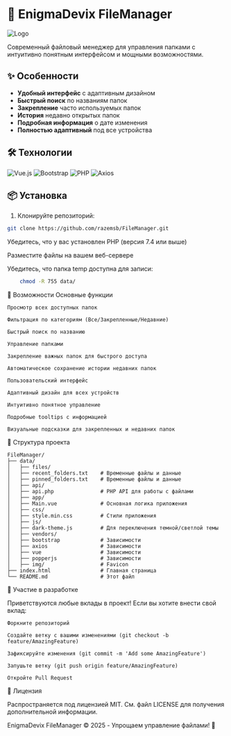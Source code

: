 # 📁 EnigmaDevix FileManager

![Logo](./data/img/favicon.ico)

Современный файловый менеджер для управления папками с интуитивно понятным интерфейсом и мощными возможностями.

## ✨ Особенности

- **Удобный интерфейс** с адаптивным дизайном
- **Быстрый поиск** по названиям папок
- **Закрепление** часто используемых папок
- **История** недавно открытых папок
- **Подробная информация** о дате изменения
- **Полностью адаптивный** под все устройства

## 🛠 Технологии

![Vue.js](https://img.shields.io/badge/Vue.js-35495E?style=for-the-badge&logo=vuedotjs&logoColor=4FC08D)
![Bootstrap](https://img.shields.io/badge/Bootstrap-563D7C?style=for-the-badge&logo=bootstrap&logoColor=white)
![PHP](https://img.shields.io/badge/PHP-777BB4?style=for-the-badge&logo=php&logoColor=white)
![Axios](https://img.shields.io/badge/Axios-5A29E4?style=for-the-badge&logo=axios&logoColor=white)

## 📦 Установка

1. Клонируйте репозиторий:
```bash
git clone https://github.com/razemsb/FileManager.git
```
Убедитесь, что у вас установлен PHP (версия 7.4 или выше)

Разместите файлы на вашем веб-сервере

Убедитесь, что папка temp доступна для записи:

```bash
    chmod -R 755 data/
```

🚀 Возможности
Основные функции

    Просмотр всех доступных папок

    Фильтрация по категориям (Все/Закрепленные/Недавние)

    Быстрый поиск по названию

    Управление папками

    Закрепление важных папок для быстрого доступа

    Автоматическое сохранение истории недавних папок

    Пользовательский интерфейс

    Адаптивный дизайн для всех устройств

    Интуитивно понятное управление

    Подробные tooltips с информацией

    Визуальные подсказки для закрепленных и недавних папок

📄 Структура проекта
```
FileManager/
├── data/
│   ├── files/
│   ├── recent_folders.txt    # Временные файлы и данные
│   ├── pinned_folders.txt    # Временные файлы и данные
│   ├── api/   
│   ├── api.php               # PHP API для работы с файлами    
│   ├── app/
│   ├── Main.vue              # Основная логика приложения
│   ├── css/
│   ├── style.min.css         # Стили приложения
│   ├── js/                   
│   ├── dark-theme.js         # Для переключения темной/светлой темы
│   ├── vendors/
│   ├── bootstrap             # Зависимости
│   ├── axios                 # Зависимости
│   ├── vue                   # Зависимости
│   ├── popperjs              # Зависимости
│   ├── img/                  # Favicon
├── index.html                # Главная страница
└── README.md                 # Этот файл
```

🤝 Участие в разработке

Приветствуются любые вклады в проект! Если вы хотите внести свой вклад:

    Форкните репозиторий

    Создайте ветку с вашими изменениями (git checkout -b feature/AmazingFeature)

    Зафиксируйте изменения (git commit -m 'Add some AmazingFeature')

    Запушьте ветку (git push origin feature/AmazingFeature)

    Откройте Pull Request

📜 Лицензия

Распространяется под лицензией MIT. См. файл LICENSE для получения дополнительной информации.

EnigmaDevix FileManager © 2025 - Упрощаем управление файлами! 🚀
